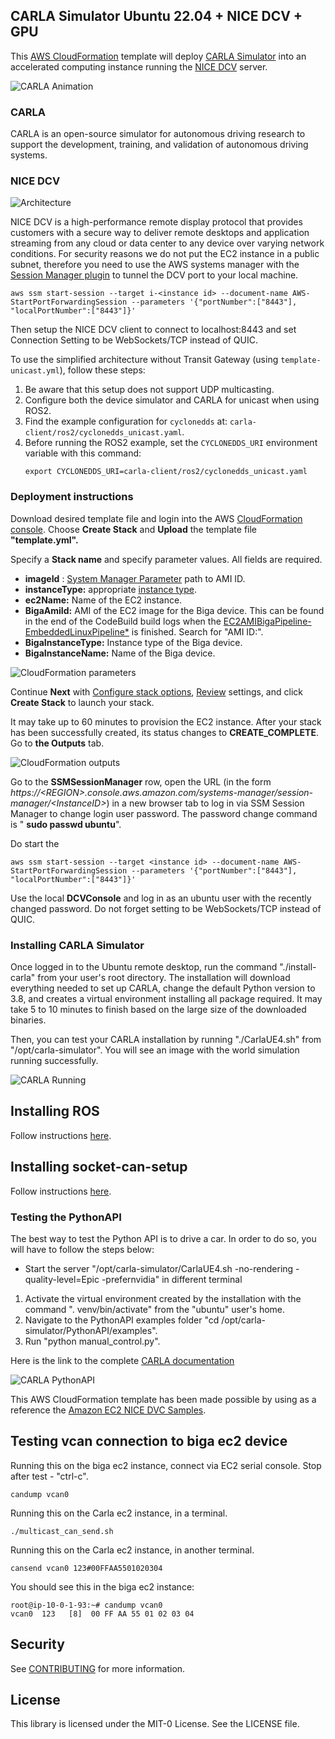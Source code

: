 ## CARLA Simulator Ubuntu 22.04 + NICE DCV + GPU

This [AWS CloudFormation](https://aws.amazon.com/cloudformation/) template will deploy [CARLA Simulator](https://carla.org/) into an accelerated computing instance running the [NICE DCV](https://aws.amazon.com/hpc/dcv/) server.

![CARLA Animation](/images/carla-ubuntu-2204.gif "CARLA Animation")

### CARLA

CARLA is an open-source simulator for autonomous driving research to support the development, training, and validation of autonomous driving systems.

### NICE DCV

![Architecture](/images/arch.png "Architecture")

NICE DCV is a high-performance remote display protocol that provides customers with a secure way to deliver remote desktops and application streaming from any cloud or data center to any device over varying network conditions.
For security reasons we do not put the EC2 instance in a public subnet, therefore you need to use the AWS systems manager with the [Session Manager plugin](https://docs.aws.amazon.com/systems-manager/latest/userguide/install-plugin-debian-and-ubuntu.html) to tunnel the DCV port to your local machine.
```
aws ssm start-session --target i-<instance id> --document-name AWS-StartPortForwardingSession --parameters '{"portNumber":["8443"], "localPortNumber":["8443"]}'
```
Then setup the NICE DCV client to connect to localhost:8443 and set Connection Setting to be WebSockets/TCP instead of QUIC.

To use the simplified architecture without Transit Gateway (using `template-unicast.yml`), follow these steps:

1. Be aware that this setup does not support UDP multicasting.
2. Configure both the device simulator and CARLA for unicast when using ROS2.
3. Find the example configuration for `cyclonedds` at: `carla-client/ros2/cyclonedds_unicast.yaml`.
4. Before running the ROS2 example, set the `CYCLONEDDS_URI` environment variable with this command:
   ```
   export CYCLONEDDS_URI=carla-client/ros2/cyclonedds_unicast.yaml
   ```

### Deployment instructions

Download desired template file and login into the AWS [CloudFormation console](https://console.aws.amazon.com/cloudformation/home#/stacks/create/template). Choose **Create Stack** and **Upload** the template file **"template.yml".**

Specify a **Stack name** and specify parameter values. All fields are required.

- **imageId** : [System Manager Parameter](https://aws.amazon.com/blogs/compute/using-system-manager-parameter-as-an-alias-for-ami-id/) path to AMI ID.
- **instanceType:** appropriate [instance type](https://docs.aws.amazon.com/AWSEC2/latest/UserGuide/instance-types.html).
- **ec2Name:** Name of the EC2 instance.
- **BigaAmiId:** AMI of the EC2 image for the Biga device. This can be found in the end of the CodeBuild build logs when the [EC2AMIBigaPipeline-EmbeddedLinuxPipeline*](https://github.com/aws4embeddedlinux/demo-iot-automotive-embeddedlinux-image) is finished. Search for "AMI ID:".
- **BigaInstanceType:** Instance type of the Biga device.
- **BigaInstanceName:** Name of the Biga device.

![CloudFormation parameters](/images/cloudformation-parameters.png "Parameters")

Continue **Next** with [Configure stack options](https://docs.aws.amazon.com/AWSCloudFormation/latest/UserGuide/cfn-console-add-tags.html), [Review](https://docs.aws.amazon.com/AWSCloudFormation/latest/UserGuide/cfn-using-console-create-stack-review.html) settings, and click **Create Stack** to launch your stack.

It may take up to 60 minutes to provision the EC2 instance. After your stack has been successfully created, its status changes to **CREATE\_COMPLETE**. Go to **the Outputs** tab.

![CloudFormation outputs](/images/cloudformation-outputs.png "Outputs")

Go to the **SSMSessionManager** row, open the URL (in the form _https://\<REGION\>.console.aws.amazon.com/systems-manager/session-manager/\<InstanceID\>_) in a new browser tab to log in via SSM Session Manager to change login user password. The password change command is " **sudo passwd ubuntu**".

Do start the
```
aws ssm start-session --target <instance id> --document-name AWS-StartPortForwardingSession --parameters '{"portNumber":["8443"], "localPortNumber":["8443"]}'
```
Use the local **DCVConsole** and log in as an ubuntu user with the recently changed password. Do not forget setting to be WebSockets/TCP instead of QUIC.

### Installing CARLA Simulator

Once logged in to the Ubuntu remote desktop, run the command "./install-carla" from your user's root directory. The installation will download everything needed to set up CARLA, change the default Python version to 3.8, and creates a virtual environment installing all package required. It may take 5 to 10 minutes to finish based on the large size of the downloaded binaries.

Then, you can test your CARLA installation by running "./CarlaUE4.sh" from "/opt/carla-simulator". You will see an image with the world simulation running successfully.

![CARLA Running](/images/carla-running.png "CARLA Running")

## Installing ROS
Follow instructions [here](carla-client/README.md).

## Installing socket-can-setup
Follow instructions [here](socket-can-setup/README.md).

### Testing the PythonAPI

The best way to test the Python API is to drive a car. In order to do so, you will have to follow the steps below:

- Start the server "/opt/carla-simulator/CarlaUE4.sh -no-rendering -quality-level=Epic -prefernvidia" in different terminal

1. Activate the virtual environment created by the installation with the command ". venv/bin/activate" from the "ubuntu" user's home.
2. Navigate to the PythonAPI examples folder "cd /opt/carla-simulator/PythonAPI/examples".
3. Run "python manual\_control.py".

Here is the link to the complete [CARLA documentation](https://carla.readthedocs.io/en/0.9.13/)

![CARLA PythonAPI](/images/carla-manual-conrtrol.png "CARLA PythonAPI")

This AWS CloudFormation template has been made possible by using as a reference the [Amazon EC2 NICE DVC Samples](https://github.com/aws-samples/amazon-ec2-nice-dcv-samples).

## Testing vcan connection to biga ec2 device
Running this on the biga ec2 instance, connect via EC2 serial console. Stop after test - "ctrl-c".
```
candump vcan0
```

Running this on the Carla ec2 instance, in a terminal.

```
./multicast_can_send.sh
```

Running this on the Carla ec2 instance, in another terminal.


```
cansend vcan0 123#00FFAA5501020304
```

You should see this in the biga ec2 instance:

```
root@ip-10-0-1-93:~# candump vcan0
vcan0  123   [8]  00 FF AA 55 01 02 03 04

```

## Security

See [CONTRIBUTING](CONTRIBUTING.md#security-issue-notifications) for more information.

## License

This library is licensed under the MIT-0 License. See the LICENSE file.
